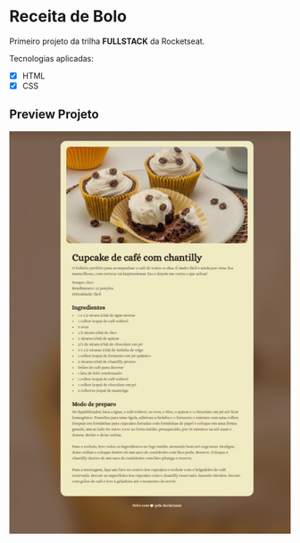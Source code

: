 # Receita de Bolo

Primeiro projeto da trilha **FULLSTACK** da Rocketseat.

Tecnologias aplicadas:
- [x]  HTML
- [x]  CSS

## Preview Projeto

![Capa Projeto](/imgs/preview_project.jpg)
